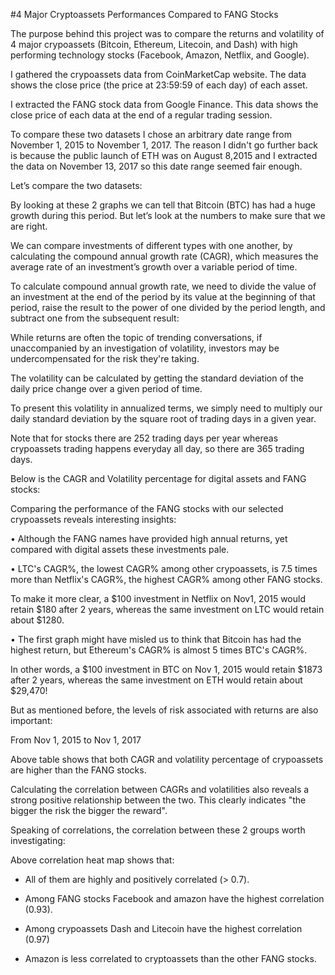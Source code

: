 #4 Major Cryptoassets Performances Compared to FANG Stocks

The purpose behind this project was to compare the returns and volatility of 4 major crypoassets (Bitcoin, Ethereum, Litecoin, and Dash) with high performing technology stocks (Facebook, Amazon, Netflix, and Google).

I gathered the crypoassets data from CoinMarketCap website. The data shows the close price (the price at 23:59:59 of each day) of each asset. 

I extracted the FANG stock data from Google Finance. This data shows the close price of each data at the end of a regular trading session.

To compare these two datasets I chose an arbitrary date range from November 1, 2015 to November 1, 2017. The reason I didn't go further back is because the public launch of ETH was on August 8,2015 and I extracted the data on November 13, 2017 so this date range seemed fair enough.

Let’s compare the two datasets:

 




  


By looking at these 2 graphs we can tell that Bitcoin (BTC) has had a huge growth during this period. But let’s look at the numbers to make sure that we are right.

We can compare investments of different types with one another, by calculating the compound annual growth rate (CAGR), which measures the average rate of an investment’s growth over a variable period of time.

To calculate compound annual growth rate, we need to divide the value of an investment at the end of the period by its value at the beginning of that period, raise the result to the power of one divided by the period length, and subtract one from the subsequent result:

 
While returns are often the topic of trending conversations, if unaccompanied by an investigation of volatility, investors may be undercompensated for the risk they're taking.

The volatility can be calculated by getting the standard deviation of the daily price change over a given period of time.

To present this volatility in annualized terms, we simply need to multiply our daily standard deviation by the square root of trading days in a given year. 

Note that for stocks there are 252 trading days per year whereas crypoassets trading happens everyday all day, so there are 365 trading days.

Below is the CAGR and Volatility percentage for digital assets and FANG stocks:

 

Comparing the performance of the FANG stocks with our selected crypoassets reveals interesting insights:

•	Although the FANG names have provided high annual returns, yet compared with digital assets these investments pale.

•	LTC's CAGR%, the lowest CAGR% among other crypoassets, is 7.5 times more than Netflix's CAGR%, the highest CAGR% among other FANG stocks.

To make it more clear, a $100 investment in Netflix on Nov1, 2015 would retain $180 after 2 years, whereas the same investment on LTC would retain about $1280.

•	The first graph might have misled us to think that Bitcoin has had the highest return, but Ethereum's CAGR% is almost 5 times BTC's CAGR%.

In other words, a $100 investment in BTC on Nov 1, 2015 would retain $1873 after 2 years, whereas the same investment on ETH would retain about $29,470!


But as mentioned before, the levels of risk associated with returns are also important:

From Nov 1, 2015 to Nov 1, 2017
 

Above table shows that both CAGR and volatility percentage of crypoassets are higher than the FANG stocks.

Calculating the correlation between CAGRs and volatilities also reveals a strong positive relationship between the two. This clearly indicates "the bigger the risk the bigger the reward". 


Speaking of correlations, the correlation between these 2 groups worth investigating:
 


Above correlation heat map shows that:

- All of them are highly and positively correlated (> 0.7).

- Among FANG stocks Facebook and amazon have the highest correlation (0.93).

- Among crypoassets Dash and Litecoin have the highest correlation (0.97)

- Amazon is less correlated to cryptoassets than the other FANG stocks.
